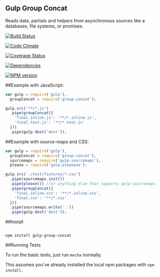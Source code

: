 Gulp Group Concat
-----------------

Reads data, partials and helpers from asynchronous sources like a databases, file systems, or promises.

[![Build Status](https://travis-ci.org/TakenPilot/gulp-group-concat.svg?branch=master)](https://travis-ci.org/TakenPilot/gulp-group-concat)

[![Code Climate](https://codeclimate.com/github/TakenPilot/gulp-group-concat/badges/gpa.svg)](https://codeclimate.com/github/TakenPilot/gulp-group-concat)

[![Coverage Status](https://img.shields.io/coveralls/TakenPilot/gulp-group-concat.svg)](https://coveralls.io/r/TakenPilot/gulp-group-concat?branch=master)

[![Dependencies](https://david-dm.org/TakenPilot/gulp-group-concat.svg?style=flat)](https://david-dm.org/TakenPilot/gulp-group-concat.svg?style=flat)

[![NPM version](https://badge.fury.io/js/gulp-group-concat.svg)](http://badge.fury.io/js/gulp-group-concat)

##Example with JavaScript:

```JavaScript
var gulp = require('gulp'),
  groupConcat = require('group-concat');

gulp.src('**/*.js')
  .pipe(groupConcat({
    'final.inline.js': '**/*.inline.js',
    'final.test.js': '**/*.test.js'
  }))
  .pipe(gulp.dest('dest'));
```

##Example with source-maps and CSS:

```JavaScript
var gulp = require('gulp'),
  groupConcat = require('group-concat'),
  sourcemaps = require('gulp-sourcemaps'),
  please = require('gulp-pleeease');

gulp.src('./test/fixtures/*.css')
  .pipe(sourcemaps.init())
  .pipe(please()) //or anything else that supports gulp-sourcemaps
  .pipe(groupConcat({
    'final.inline.css': '**/*.inline.css',
    'final.css': '**/*.css'
  }))
  .pipe(sourcemaps.write('.'))
  .pipe(gulp.dest('dest'));
```

##Install

```Sh

npm install gulp-group-concat

```

##Running Tests

To run the basic tests, just run `mocha` normally.

This assumes you've already installed the local npm packages with `npm install`.